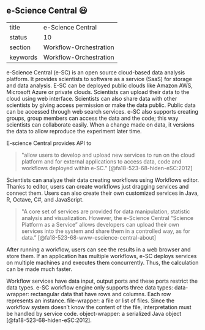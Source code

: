 ## e-Science Central :smiley: 

|          |                        |
| -------- | ---------------------- |
| title    | e-Science Central      | 
| status   | 10                     |
| section  | Workflow-Orchestration |
| keywords | Workflow-Orchestration |



e-Science Central (e-SC) is an open source cloud-based data analysis platform.
It provides scientists to software as a service (SaaS) for storage and data 
analysis. E-SC can be deployed public clouds like Amazon AWS, Microsoft Azure 
or private clouds. Scientists can upload their data to the cloud using web 
interface. Scientists can also share data with other scientists by giving 
access permission or make the data public. Public data can be accessed through
web search services. e-SC also supports creating groups, group members can 
access the data and the code; this way scientists can collaborate easily. 
When a change made on data, it versions the data to allow reproduce the 
experiment later time.

E-science Central provides API to

> "allow users to develop and upload new services to run on the cloud platform
 and for external applications to access data, code and workflows deployed 
 within e-SC." [@fa18-523-68-hiden-eSC:2012]

Scientists can analyze their data creating workflows using Workflows editor. 
Thanks to editor, users can create workflows just dragging services and 
connect them. Users can also create their own customized services in Java, R, 
Octave, C#, and JavaScript.

> "A core set of services are provided for data manipulation, statistic 
analysis and visualization. However, the e-Science Central “Science Platform 
as a Service” allows developers can upload their own services into the system 
and share them in a controlled way, as for data.” [@fa18-523-68-www-escience-central-about] 

After running a workflow, users can see the results in a web browser and store
 them.  If an application has multiple workflows, e-SC deploys services on 
 multiple machines and executes them concurrently. Thus, the calculation can 
 be made much faster.

Workflow services have data input, output ports and these ports restrict the 
data types. e-SC workflow engine only supports three data types:
data-wrapper: rectangular data that have rows and columns. Each row represents
 an instance. 
file-wrapper: a file or list of files. Since the workflow system doesn’t know 
the content of the file, interpretation must be handled by service code.
object-wrapper: a serialized Java object [@fa18-523-68-hiden-eSC:2012]. 

